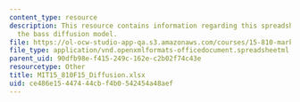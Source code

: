 ```yaml
---
content_type: resource
description: This resource contains information regarding this spreadsheet simulates
  the bass diffusion model.
file: https://ol-ocw-studio-app-qa.s3.amazonaws.com/courses/15-810-marketing-management-analytics-frameworks-and-applications-fall-2015/ce486e15447444cbf4b0542454a48aef_MIT15_810F15_Diffusion.xlsx
file_type: application/vnd.openxmlformats-officedocument.spreadsheetml.sheet
parent_uid: 90dfb98e-f415-249c-162e-c2b02f74c43e
resourcetype: Other
title: MIT15_810F15_Diffusion.xlsx
uid: ce486e15-4474-44cb-f4b0-542454a48aef
---
```

